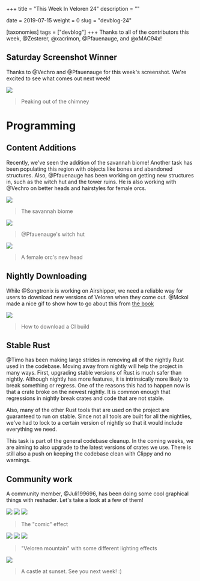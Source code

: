 +++
title = "This Week In Veloren 24"
description = ""

date = 2019-07-15
weight = 0
slug = "devblog-24"

[taxonomies]
tags = ["devblog"]
+++
Thanks to all of the contributors this week, @Zesterer, @xacrimon, @Pfauenauge, and @xMAC94x!

## Saturday Screenshot Winner

Thanks to @Vechro and @Pfauenauge for this week's screenshot. We're excited to see what comes out next week!

<img src="https://cdn.discordapp.com/attachments/541307708146581519/600705713525883014/WD16ZwoA7M9VdV_JFpFTOtJ9jfm35fB2ePBLEybkua8.png"/>

> Peaking out of the chimney

# Programming

## Content Additions

Recently, we've seen the addition of the savannah biome! Another task has been populating this region with objects like bones and abandoned structures. Also, @Pfauenauge has been working on getting new structures in, such as the witch hut and the tower ruins. He is also working with @Vechro on better heads and hairstyles for female orcs.

<img src="https://cdn.discordapp.com/attachments/597826574095613962/600763428197367867/screenshot_1563303537857.png">

> The savannah biome

<img src="https://media.discordapp.net/attachments/523568428905398283/599622299490189322/screenshot_1563031375359.png?width=1245&height=701">

> @Pfauenauge's witch hut

<img src="https://cdn.discordapp.com/attachments/449660795857403905/599343458800500749/unknown.png">

> A female orc's new head

## Nightly Downloading

While @Songtronix is working on Airshipper, we need a reliable way for users to download new versions of Veloren when they come out. @Mckol made a nice gif to show how to go about this from [the book](https://book.veloren.net/download/index.html)

<img src="https://cdn.discordapp.com/attachments/541307708146581519/600707695586050049/3h4k8Hk.gif">

> How to download a CI build

## Stable Rust

@Timo has been making large strides in removing all of the nightly Rust used in the codebase. Moving away from nightly will help the project in many ways. First, upgrading stable versions of Rust is much safer than nightly. Although nightly has more features, it is intrinsically more likely to break something or regress. One of the reasons this had to happen now is that a crate broke on the newest nightly. It is common enough that regressions in nightly break crates and code that are not stable.

Also, many of the other Rust tools that are used on the project are guaranteed to run on stable. Since not all tools are built for all the nightlies, we've had to lock to a certain version of nightly so that it would include everything we need.

This task is part of the general codebase cleanup. In the coming weeks, we are aiming to also upgrade to the latest versions of crates we use. There is still also a push on keeping the codebase clean with Clippy and no warnings.

## Community work

A community member, @Juli199696, has been doing some cool graphical things with reshader. Let's take a look at a few of them!

<img src="https://cdn.discordapp.com/attachments/523568428905398283/598858086383353866/veloren-voxygen_2019-07-11_14-44-32.png">

<img src="https://cdn.discordapp.com/attachments/523568428905398283/598858110425366528/reshade.png">

<img src="https://cdn.discordapp.com/attachments/523568428905398283/599137225908944906/veloren-voxygen_2019-07-12_09-14-26.png">

> The "comic" effect

<img src="https://cdn.discordapp.com/attachments/523568428905398283/599962750508335104/veloren-voxygen_2019-07-14_15-53-20.png">

<img src="https://cdn.discordapp.com/attachments/523568428905398283/599962732111855616/veloren-voxygen_2019-07-14_15-55-08.png">

<img src="https://media.discordapp.net/attachments/523568428905398283/599962761203679273/veloren-voxygen_2019-07-14_15-56-20.png?width=1216&height=684">

> "Veloren mountain" with some different lighting effects

<img src="https://cdn.discordapp.com/attachments/523568428905398283/600050683755888650/veloren-voxygen_2019-07-14_21-46-16.png">

> A castle at sunset. See you next week! :)
